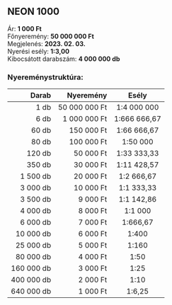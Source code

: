 ## NEON 1000

Ár: **1 000 Ft**<br/>
Főnyeremény: **50 000 000 Ft**<br/>
Megjelenés: **2023. 02. 03.**<br/>
Nyerési esély: **1:3,00**<br/>
Kibocsátott darabszám: **4 000 000 db**<br/>

### Nyereménystruktúra:
Darab|Nyeremény|Esély
---:|---:|:---:
1 db|50 000 000 Ft|1:4 000 000
6 db|1 000 000 Ft|1:666 666,67
60 db|150 000 Ft|1:66 666,67
80 db|100 000 Ft|1:50 000
120 db|50 000 Ft|1:33 333,33
350 db|30 000 Ft|1:11 428,57
1 500 db|20 000 Ft|1:2 666,67
3 000 db|10 000 Ft|1:1 333,33
3 500 db|9 000 Ft|1:1 142,86
4 000 db|8 000 Ft|1:1 000
6 000 db|7 000 Ft|1:666,67
10 000 db|6 000 Ft|1:400
25 000 db|5 000 Ft|1:160
80 000 db|4 000 Ft|1:50
160 000 db|3 000 Ft|1:25
400 000 db|2 000 Ft|1:10
640 000 db|1 000 Ft|1:6,25
